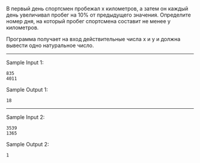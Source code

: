 В первый день спортсмен пробежал x километров, а затем он каждый день увеличивал пробег на 10% от предыдущего значения. Определите номер дня, на который пробег спортсмена составит не менее y километров.

Программа получает на вход действительные числа x и y и должна вывести одно натуральное число.
___
Sample Input 1:
```
835
4011
```
Sample Output 1:
```
18
```
___
Sample Input 2:
```
3539
1365
```
Sample Output 2:
```
1
```